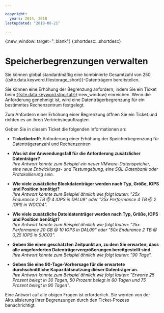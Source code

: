 ```yaml
---

copyright:
  years: 2014, 2018
lastupdated: "2018-08-21"

---
```

{:new_window: target="_blank"}
{:shortdesc: .shortdesc}

# Speicherbegrenzungen verwalten

Sie können global standardmäßig eine kombinierte Gesamtzahl von 250 {{site.data.keyword.filestorage_short}}-Datenträgern bereitstellen. 

Sie können eine Erhöhung der Begrenzung anfordern, indem Sie ein Ticket beim [{{site.data.keyword.slportal}}](https://control.softlayer.com/){:new_window} einreichen. Wenn die Anforderung genehmigt ist, wird eine Datenträgerbegrenzung für ein bestimmtes Rechenzentrum festgelegt.  

Zum Anfordern einer Erhöhung einer Begrenzung öffnen Sie ein Ticket und richten es an Ihren Vertriebsbeauftragten.

Geben Sie in diesem Ticket die folgenden Informationen an:

- **Ticketbetreff:** Anforderung einer Erhöhung der Speicherbegrenzung für Datenträgeranzahl und Rechenzentren

- **Was ist der Anwendungsfall für die Anforderung zusätzlicher Datenträger?** <br />
*Ihre Antwort könnte zum Beispiel ein neuer VMware-Datenspeicher, eine neue Entwicklungs- und Testumgebung, eine SQL-Datenbank oder Protokollierung sein.*

- **Wie viele zusätzliche Blockdatenträger werden nach Typ, Größe, IOPS und Position benötigt?** <br />
*Ihre Antwort könnte zum Beispiel ähnlich wie folgt lauten: "25x Endurance 2 TB @ 4 IOPS in DAL09" oder "25x Performance 4 TB @ 2 IOPS in WDC04".*

- **Wie viele zusätzliche Dateidatenträger werden nach Typ, Größe, IOPS und Position benötigt?** <br />
*Ihre Antwort könnte zum Beispiel ähnlich wie folgt lauten: "25x Performance 20 GB @ 10 IOPS in DAL09" oder "50x Endurance 2 TB @ 0,25 IOPS in SJC03".*
 
- **Geben Sie einen geschätzten Zeitpunkt an, zu dem Sie erwarten, dass alle angeforderten Datenträgervergrößerungen bereitgestellt sind.** <br />
 *Ihre Antwort könnte zum Beispiel ähnlich wie folgt lauten: "90 Tage".*

- **Geben Sie eine 90-Tage-Vorhersage für die erwartete durchschnittliche Kapazitätsnutzung dieser Datenträger an.** <br />
*Ihre Antwort könnte zum Beispiel ähnlich wie folgt lauten: "Erwarte 25 Prozent belegt in 30 Tagen, 50 Prozent belegt in 60 Tagen und 75 Prozent belegt in 90 Tagen".*

Eine Antwort auf alle obigen Fragen ist erforderlich. Sie werden von der Aktualisierung Ihrer Begrenzungen durch den Ticket-Prozess benachrichtigt. 
